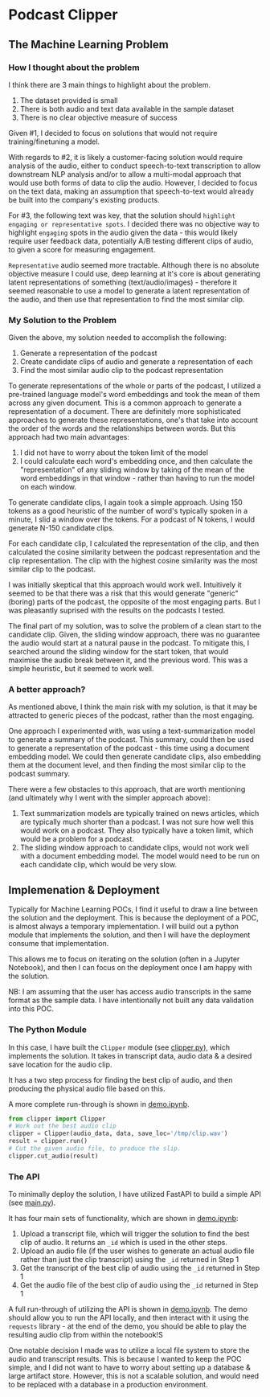
# Podcast Clipper 

## The Machine Learning Problem

### How I thought about the problem
I think there are 3 main things to highlight about the problem.
1. The dataset provided is small
2. There is both audio and text data available in the sample dataset
3. There is no clear objective measure of success


Given #1, I decided to focus on solutions that would not require training/finetuning a model.

With regards to #2, it is likely a customer-facing solution would require analysis of the audio, either to conduct speech-to-text transcription to allow downstream NLP analysis and/or to allow a multi-modal approach that would use both forms of data to clip the audio. However, I decided to focus on the text data, making an assumption that speech-to-text would already be built into the company's existing products.

For #3, the following text was key, that the solution should `highlight engaging or representative spots`. I decided there was no objective way to highlight `engaging` spots in the audio given the data - this would likely require user feedback data, potentially A/B testing different clips of audio, to given a score for measuring engagement. 

`Representative` audio seemed more tractable. Although there is no absolute objective measure I could use, deep learning at it's core is about generating latent representations of something (text/audio/images) - therefore it seemed reasonable to use a model to generate a latent representation of the audio, and then use that representation to find the most similar clip.


### My Solution to the Problem

Given the above, my solution needed to accomplish the following:
1. Generate a representation of the podcast
2. Create candidate clips of audio and generate a representation of each
3. Find the most similar audio clip to the podcast representation

To generate representations of the whole or parts of the podcast, I utilized a pre-trained language model's word embeddings and took the mean of them across any given document. This is a common approach to generate a representation of a document. There are definitely more sophisticated approaches to generate these representations, one's that take into account the order of the words and the relationships between words. But this approach had two main advantages:
1. I did not have to worry about the token limit of the model
2. I could calculate each word's embedding once, and then calculate the "representation" of any sliding window by taking of the mean of the word embeddings in that window - rather than having to run the model on each window.

To generate candidate clips, I again took a simple approach. Using 150 tokens as a good heuristic of the number of word's typically spoken in a minute, I slid a window over the tokens. For a podcast of N tokens, I would generate N-150 candidate clips.

For each candidate clip, I calculated the representation of the clip, and then calculated the cosine similarity between the podcast representation and the clip representation. The clip with the highest cosine similarity was the most similar clip to the podcast.

I was initially skeptical that this approach would work well. Intuitively it seemed to be that there was a risk that this would generate "generic" (boring) parts of the podcast, the opposite of the most engaging parts. But I was pleasantly suprised with the results on the podcasts I tested.

The final part of my solution, was to solve the problem of a clean start to the candidate clip. Given, the sliding window approach, there was no guarantee the audio would start at a natural pause in the podcast. To mitigate this, I searched around the sliding window for the start token, that would maximise the audio break between it, and the previous word. This was a simple heuristic, but it seemed to work well.


### A better approach?

As mentioned above, I think the main risk with my solution, is that it may be attracted to generic pieces of the podcast, rather than the most engaging.

One approach I experimented with, was using a text-summarization model to generate a summary of the podcast. This summary, could then be used to generate a representation of the podcast - this time using a document embedding model. We could then generate candidate clips, also embedding them at the document level, and then finding the most similar clip to the podcast summary.

There were a few obstacles to this approach, that are worth mentioning (and ultimately why I went with the simpler approach above): 
1. Text summarization models are typically trained on news articles, which are typically much shorter than a podcast. I was not sure how well this would work on a podcast. They also typically have a token limit, which would be a problem for a podcast.
2. The sliding window approach to candidate clips, would not work well with a document embedding model. The model would need to be run on each candidate clip, which would be very slow.

## Implemenation & Deployment

Typically for Machine Learning POCs, I find it useful to draw a line between the solution and the deployment. This is because the deployment of a POC, is almost always a temporary implementation. I will build out a python module that implements the solution, and then I will have the deployment consume that implementation.

This allows me to focus on iterating on the solution (often in a Jupyter Notebook), and then I can focus on the deployment once I am happy with the solution.

NB: I am assuming that the user has access audio transcripts in the same format as the sample data. I have intentionally not built any data validation into this POC.

### The Python Module

In this case, I have built the `Clipper` module (see [clipper.py](clipper.py)), which implements the solution. It takes in transcript data, audio data & a desired save location for the audio clip.

It has a two step process for finding the best clip of audio, and then producing the physical audio file based on this.

A more complete run-through is shown in [demo.ipynb](demo.ipynb).

```python
from clipper import Clipper
# Work out the best audio clip
clipper = Clipper(audio_data, data, save_loc='/tmp/clip.wav')
result = clipper.run()
# Cut the given audio file, to produce the slip.
clipper.cut_audio(result)
```

### The API
To minimally deploy the solution, I have utilized FastAPI to build a simple API (see [main.py](main.py)).

It has four main sets of functionality, which are shown in [demo.ipynb](demo.ipynb):
1. Upload a transcript file, which will trigger the solution to find the best clip of audio. It returns an `_id` which is used in the other steps.
2. Upload an audio file (if the user wishes to generate an actual audio file rather than just the clip transcript) using the `_id` returned in Step 1
3. Get the transcript of the best clip of audio using the `_id` returned in Step 1
4. Get the audio file of the best clip of audio using the `_id` returned in Step 1


A full run-through of utilizing the API is shown in [demo.ipynb](demo.ipynb). The demo should allow you to run the API locally, and then interact with it using the `requests` library - at the end of the demo, you should be able to play the resulting audio clip from within the notebook!S

One notable decision I made was to utilize a local file system to store the audio and transcript results. This is because I wanted to keep the POC simple, and I did not want to have to worry about setting up a database & large artifact store. However, this is not a scalable solution, and would need to be replaced with a database in a production environment.



